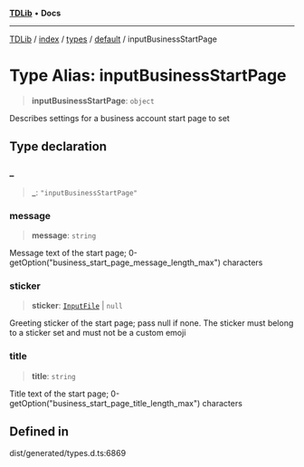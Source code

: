 [**TDLib**](../../../../../../README.md) • **Docs**

***

[TDLib](../../../../../../modules.md) / [index](../../../../../README.md) / [types](../../../README.md) / [default](../README.md) / inputBusinessStartPage

# Type Alias: inputBusinessStartPage

> **inputBusinessStartPage**: `object`

Describes settings for a business account start page to set

## Type declaration

### \_

> **\_**: `"inputBusinessStartPage"`

### message

> **message**: `string`

Message text of the start page; 0-getOption("business_start_page_message_length_max") characters

### sticker

> **sticker**: [`InputFile`](InputFile.md) \| `null`

Greeting sticker of the start page; pass null if none. The sticker must belong to a sticker set and must not be a custom emoji

### title

> **title**: `string`

Title text of the start page; 0-getOption("business_start_page_title_length_max") characters

## Defined in

dist/generated/types.d.ts:6869
